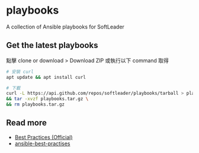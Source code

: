 # playbooks
A collection of Ansible playbooks for SoftLeader

## Get the latest playbooks

點擊 clone or download > Download ZIP 或執行以下 command 取得

```sh
# 安裝 curl
apt update && apt install curl

# 下載
curl -L https://api.github.com/repos/softleader/playbooks/tarball > playbooks.tar.gz \
&& tar -xvzf playbooks.tar.gz \
&& rm playbooks.tar.gz
```

## Read more

- [Best Practices (Official)](http://docs.ansible.com/ansible/latest/user_guide/playbooks_best_practices.html)
- [ansible-best-practises](https://github.com/enginyoyen/ansible-best-practises)
